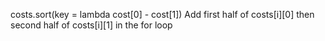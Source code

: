 costs.sort(key = lambda cost[0] - cost[1])
Add first half of costs[i][0] then second half of costs[i][1] in the for loop
